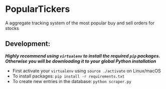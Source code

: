# PopularTickers

<span>A aggregate tracking system of the most popular buy and sell orders for stocks</span>

## Development:

**_Highly recommend using `virtualenv` to install the required `pip` packages. Otherwise you will be downloading it to your global Python installation_**

- First activate your `virtualenv` using `source ./activate` on Linux/macOS
- To install packages: `pip install -r requirements.txt`
- To create new entries in the database: `python scraper.py`
